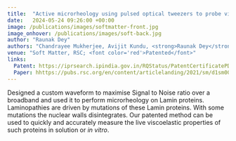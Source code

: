 ```yaml
---
title:  "Active microrheology using pulsed optical tweezers to probe viscoelasticity of lamin A"
date:   2024-05-24 09:26:00 +00:00
image: /publications/images/softmatter-front.jpg
image_onhover: /publications/images/soft-back.jpg
author: "Raunak Dey"
authors: "Chandrayee Mukherjee, Avijit Kundu, <strong>Raunak Dey</strong>, Ayan Banerjee, Kaushik Sengupta"
venue: "Soft Matter, RSC; <font color='red'>Patented</font>"
links:
  Patent: https://iprsearch.ipindia.gov.in/RQStatus/PatentCertificatePDF.aspx?AppNo=MjAyMjMxMDMwNTk0&FullPath=LVBhdGVudENlcnRpZmljYXRlMjQtMDUtMjAyNC5wZGY=
  Paper: hhttps://pubs.rsc.org/en/content/articlelanding/2021/sm/d1sm00293g
---
```

Designed a custom waveform to maximise Signal to Noise ratio over a broadband and used it to perform microrheology on Lamin proteins. Laminopathies are driven by mutations of these Lamin proteins. With some mutations the nuclear walls disintegrates. Our patented method can be used to quickly and accurately measure the live viscoelastic properties of such proteins in solution or <i>in vitro</i>. 
